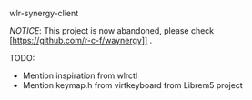 wlr-synergy-client

*NOTICE*: This project is now abandoned, please check [https://github.com/r-c-f/waynergy]] .

TODO:
  * Mention inspiration from wlrctl
  * Mention keymap.h from virtkeyboard from Librem5 project

